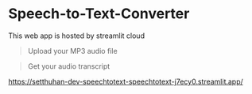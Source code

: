 # Speech-to-Text-Converter
This web app is hosted by streamlit cloud
> Upload your MP3 audio file

> Get your audio transcript

https://setthuhan-dev-speechtotext-speechtotext-j7ecy0.streamlit.app/
